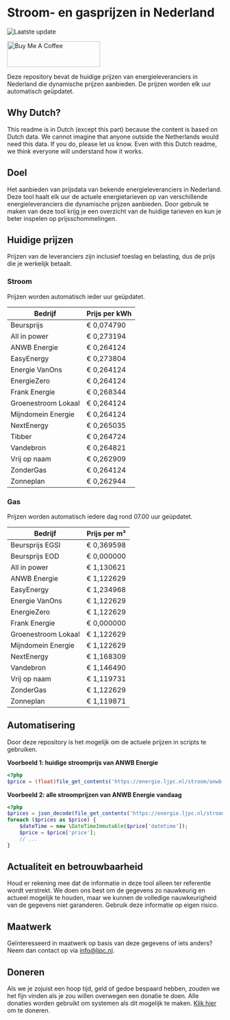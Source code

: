 # Stroom- en gasprijzen in Nederland

![Laatste update](https://img.shields.io/badge/laatste%20update-2023--11--02%2007%3A00%20CET-brightgreen)

<a href="https://www.buymeacoffee.com/Lars-" target="_blank"><img src="https://cdn.buymeacoffee.com/buttons/v2/default-orange.png" alt="Buy Me A Coffee" height="60" style="height: 60px !important;width: 217px !important;" ></a>

Deze repository bevat de huidige prijzen van energieleveranciers in Nederland die dynamische prijzen aanbieden. De prijzen worden elk uur automatisch geüpdatet.

## Why Dutch?

This readme is in Dutch (except this part) because the content is based on Dutch data. We cannot imagine that anyone outside the Netherlands would need this data. If you do, please let us know. Even with this Dutch readme, we think
everyone will understand how it works.

## Doel

Het aanbieden van prijsdata van bekende energieleveranciers in Nederland. Deze tool haalt elk uur de actuele energietarieven op van verschillende energieleveranciers die dynamische prijzen aanbieden. Door gebruik te maken van deze tool
krijg je een overzicht van de huidige tarieven en kun je beter inspelen op prijsschommelingen.

## Huidige prijzen

Prijzen van de leveranciers zijn inclusief toeslag en belasting, dus de prijs die je werkelijk betaalt.

### Stroom

Prijzen worden automatisch ieder uur geüpdatet.

 Bedrijf | Prijs per kWh 
---------|---------------
Beursprijs | € 0,074790
All in power | € 0,273194
ANWB Energie | € 0,264124
EasyEnergy | € 0,273804
Energie VanOns | € 0,264124
EnergieZero | € 0,264124
Frank Energie | € 0,268344
Groenestroom Lokaal | € 0,264124
Mijndomein Energie | € 0,264124
NextEnergy | € 0,265035
Tibber | € 0,264724
Vandebron | € 0,264821
Vrij op naam | € 0,262909
ZonderGas | € 0,264124
Zonneplan | € 0,262944


### Gas

Prijzen worden automatisch iedere dag rond 07.00 uur geüpdatet.

 Bedrijf | Prijs per m³ 
---------|--------------
Beursprijs EGSI | € 0,369598
Beursprijs EOD | € 0,000000
All in power | € 1,130621
ANWB Energie | € 1,122629
EasyEnergy | € 1,234968
Energie VanOns | € 1,122629
EnergieZero | € 1,122629
Frank Energie | € 0,000000
Groenestroom Lokaal | € 1,122629
Mijndomein Energie | € 1,122629
NextEnergy | € 1,168309
Vandebron | € 1,146490
Vrij op naam | € 1,119731
ZonderGas | € 1,122629
Zonneplan | € 1,119871


## Automatisering

Door deze repository is het mogelijk om de actuele prijzen in scripts te gebruiken.

**Voorbeeld 1: huidige stroomprijs van ANWB Energie**

```php
<?php
$price = (float)file_get_contents('https://energie.ljpc.nl/stroom/anwb-energie-nu.txt');

```

**Voorbeeld 2: alle stroomprijzen van ANWB Energie vandaag**

```php
<?php
$prices = json_decode(file_get_contents('https://energie.ljpc.nl/stroom/all-in-power-vandaag.json'),true);
foreach ($prices as $price) {
    $dateTime = new \DateTimeImmutable($price['datetime']);
    $price = $price['price'];
    // ...
}
```

## Actualiteit en betrouwbaarheid

Houd er rekening mee dat de informatie in deze tool alleen ter referentie wordt verstrekt. We doen ons best om de gegevens zo nauwkeurig en actueel mogelijk te houden, maar we kunnen de volledige nauwkeurigheid van de gegevens niet
garanderen. Gebruik deze informatie op eigen risico.

## Maatwerk

Geïnteresseerd in maatwerk op basis van deze gegevens of iets anders? Neem dan contact op
via [info@ljpc.nl](mailto:info@ljpc.nl?subject=Energie%20prijzen).

## Doneren

Als we je zojuist een hoop tijd, geld of gedoe bespaard hebben, zouden we het fijn vinden als je zou willen overwegen een
donatie te doen. Alle donaties worden gebruikt om systemen als dit mogelijk te
maken. [Klik hier](https://www.buymeacoffee.com/Lars-) om te doneren.
